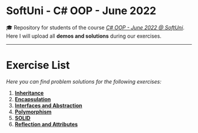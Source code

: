 # SoftUni - C# OOP - June 2022
🎓 Repository for students of the course [*C# OOP - June 2022 @ SoftUni*](https://softuni.bg/trainings/3700/csharp-oop-june-2022). Here I will upload all **demos and solutions** during our exercises.
***
# Exercise List
*Here you can find problem solutions for the following exercises:*
1. [**Inheritance**](https://github.com/KrIsKa7a/SoftUni-CSharpOOP-June2022/tree/main/E01.%20Inheritance)
2. [**Encapsulation**](https://github.com/KrIsKa7a/SoftUni-CSharpOOP-June2022/tree/main/E02.%20Encapsulation)
3. [**Interfaces and Abstraction**](https://github.com/KrIsKa7a/SoftUni-CSharpOOP-June2022/tree/main/E03.%20Interfaces%20and%20Abstraction)
4. [**Polymorphism**](https://github.com/KrIsKa7a/SoftUni-CSharpOOP-June2022/tree/main/E04.%20Polymorphism)
5. [**SOLID**](https://github.com/KrIsKa7a/SoftUni-CSharpOOP-June2022/tree/main/E05.%20SOLID)
6. [**Reflection and Attributes**](https://github.com/KrIsKa7a/SoftUni-CSharpOOP-June2022/tree/main/E06.%20Reflection%20and%20Attributes)

